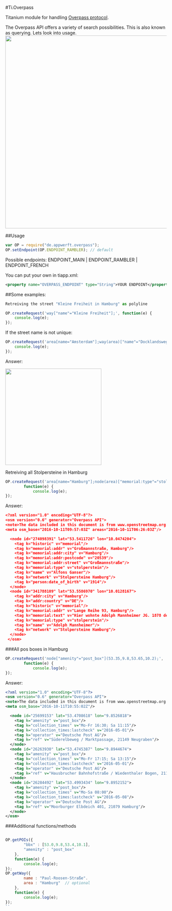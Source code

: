 #Ti.Overpass

Titanium module for handling [Overpass protocol](http://wiki.openstreetmap.org/wiki/Overpass_API/Overpass_API_by_Example).

The Overpass API offers a variety of search possibilities. This is also known as querying. Lets look into usage.
<img src="http://overpass-api.de/logo.png" width=600 />

##Usage
```javascript
var OP = require("de.appwerft.overpass");
OP.setEndpoint(OP.ENDPOINT_RAMBLER); // default
```
Possible endpoints:
ENDPOINT_MAIN | ENDPOINT_RAMBLER | ENDPOINT_FRENCH

You can put your own in tiapp.xml:
```xml
<property name="OVERPASS_ENDPOINT" type="String">YOUR ENDPOINT</property>
```

##Some examples:
```javascript
Retreiving the street "Kleine Freiheit in Hamburg" as polyline
```
```javascript
OP.createRequest('way["name"="Kleine Freiheit"];', function(e) {
	console.log(e);
});
```
If the street name is not unique:
```javascript
OP.createRequest('area[name="Amsterdam"];way(area)["name"="Docklandsweg"];(._;>;);', function(e) {
	console.log(e);
});
```
Answer:

<img src="https://raw.githubusercontent.com/AppWerft/Ti.Overpass/master/amsterdam.png" width=300 />

Retreiving  all Stolpersteine in Hamburg
```javascript
OP.createRequest('area[name="Hamburg"];node(area)["memorial:type"="stolperstein"];',
		function(e) {
			console.log(e);
});
```
Answer:
```json
<?xml version="1.0" encoding="UTF-8"?>
<osm version="0.6" generator="Overpass API">
<note>The data included in this document is from www.openstreetmap.org. The data is made available under ODbL.</note>
<meta osm_base="2016-10-11T09:57:03Z" areas="2016-10-11T06:26:03Z"/>

  <node id="274098391" lat="53.5411726" lon="10.0474204">
    <tag k="historic" v="memorial"/>
    <tag k="memorial:addr" v="Großmannstraße, Hamburg"/>
    <tag k="memorial:addr:city" v="Hamburg"/>
    <tag k="memorial:addr:postcode" v="20539"/>
    <tag k="memorial:addr:street" v="Großmannstraße"/>
    <tag k="memorial:type" v="stolperstein"/>
    <tag k="name" v="Alfons Ganser"/>
    <tag k="network" v="Stolpersteine Hamburg"/>
    <tag k="person:date_of_birth" v="1914"/>
  </node>
  <node id="341788109" lat="53.5586970" lon="10.0128167">
    <tag k="addr:city" v="Hamburg"/>
    <tag k="addr:country" v="DE"/>
    <tag k="historic" v="memorial"/>
    <tag k="memorial:addr" v="Lange Reihe 93, Hamburg"/>
    <tag k="memorial:text" v="Hier wohnte Adolph Mannheimer JG. 1878 deportiert 1941 Minsk ???"/>
    <tag k="memorial:type" v="stolperstein"/>
    <tag k="name" v="Adolph Mannheimer"/>
    <tag k="network" v="Stolpersteine Hamburg"/>
  </node>
 </osm> 
```

###All pos boxes in Hamburg
```javascript
OP.createRequest('node["amenity"="post_box"](53.35,9.8,53.65,10.2);',
		function(e) {
			console.log(e);
});
```
Answer:
```xml
<?xml version="1.0" encoding="UTF-8"?>
<osm version="0.6" generator="Overpass API">
<note>The data included in this document is from www.openstreetmap.org. The data is made available under ODbL.</note>
<meta osm_base="2016-10-11T10:55:02Z"/>

  <node id="25699153" lat="53.4708618" lon="9.8526818">
    <tag k="amenity" v="post_box"/>
    <tag k="collection_times" v="Mo-Fr 16:30; Sa 11:15"/>
    <tag k="collection_times:lastcheck" v="2016-05-01"/>
    <tag k="operator" v="Deutsche Post AG"/>
    <tag k="ref" v="Süderelbeweg / Marktpassage, 21149 Neugraben"/>
  </node>
  <node id="26263930" lat="53.4745387" lon="9.8944674">
    <tag k="amenity" v="post_box"/>
    <tag k="collection_times" v="Mo-Fr 17:15; Sa 13:15"/>
    <tag k="collection_times:lastcheck" v="2016-05-01"/>
    <tag k="operator" v="Deutsche Post AG"/>
    <tag k="ref" v="Hausbrucher Bahnhofstraße / Wiedenthaler Bogen, 21147 Hamburg-Neugraben"/>
  </node>
  <node id="26284492" lat="53.4993434" lon="9.8952152">
    <tag k="amenity" v="post_box"/>
    <tag k="collection_times" v="Mo-Sa 08:00"/>
    <tag k="collection_times:lastcheck" v="2016-05-08"/>
    <tag k="operator" v="Deutsche Post AG"/>
    <tag k="ref" v="Moorburger Elbdeich 401, 21079 Hamburg"/>
  </node>
</osm>
```
  

###Additional functions/methods
```javascript

OP.getPOIs({
		"bbx" : [53.0,9.8,53.4,10.1],
		"amenity" : "post_box"
	},
	function(e) {
		console.log(e);
});
OP.getWay({
		name : "Paul-Roosen-Straße".
		area : "Hamburg"  // optional
	},
	function(e) {
		console.log(e);
});
``